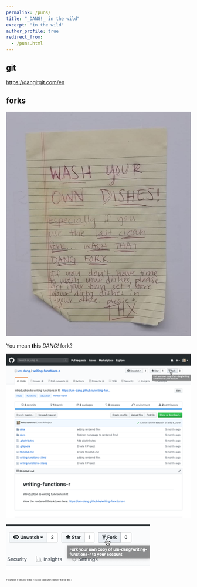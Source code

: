 ```yaml
---
permalink: /puns/
title: "_DANG!_ in the wild"
excerpt: "in the wild"
author_profile: true
redirect_from:
  - /puns.html
---
```


## git

https://dangitgit.com/en

## forks

![dang-fork-original](/images/puns/dang-fork-original.jpeg)

You mean **this** _DANG!_ fork?

![fork-button](/images/puns/fork-button.png)

![fork-button-crop](/images/puns/fork-button-crop.png)




<sub><sup><sub><sup><sub><sup>        If you hate it, it was Zena's idea. If you love it, also yeah it actually was her idea :)</sup></sub></sup></sub></sup></sub>
